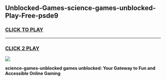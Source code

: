 
## Unblocked-Games-science-games-unblocked-Play-Free-psde9
<h3>
<a href="https://premium76.site?title=science-games-unblocked&ref=10A">CLICK TO PLAY</a></h3>
<hr>

<h3>
<a href="https://premium76.site?title=science-games-unblocked&ref=10A">CLICK 2 PLAY</a>
  
</h3>

<a href="https://premium76.site?title=science-games-unblocked&ref=10A"><img src="https://clearcache.store/games.png"></a>


**science-games-unblocked games unblocked: Your Gateway to Fun and Accessible Online Gaming**
